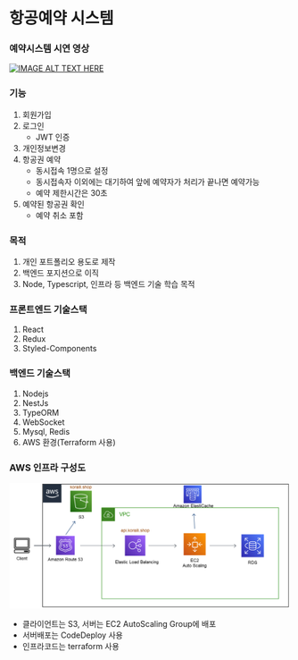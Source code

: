 # 항공예약 시스템

### 예약시스템 시연 영상
[![IMAGE ALT TEXT HERE](https://img.youtube.com/vi/ewfOgQv2uoQ/0.jpg)](https://www.youtube.com/watch?v=ewfOgQv2uoQ)

### 기능
1. 회원가입
2. 로그인
    * JWT 인증
3. 개인정보변경
4. 항공권 예약
    * 동시접속 1명으로 설정
    * 동시접속자 이외에는 대기하여 앞에 예약자가 처리가 끝나면 예약가능
    * 예약 제한시간은 30초
5. 예약된 항공권 확인
    * 예약 취소 포함


### 목적
1. 개인 포트폴리오 용도로 제작
2. 백엔드 포지션으로 이직
3. Node, Typescript, 인프라 등 백엔드 기술 학습 목적


### 프론트엔드 기술스택
1. React
2. Redux
3. Styled-Components


### 백엔드 기술스택
1. Nodejs
2. NestJs
3. TypeORM
4. WebSocket
5. Mysql, Redis
6. AWS 환경(Terraform 사용)


### AWS 인프라 구성도
![인프라 구성도](./InfraImage2.png)

* 클라이언트는 S3, 서버는 EC2 AutoScaling Group에 배포
* 서버배포는 CodeDeploy 사용
* 인프라코드는 terraform 사용
